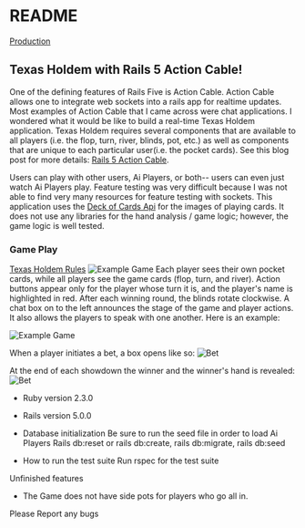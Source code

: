 # README

[Production](https://texas-holdem-action.herokuapp.com)

## Texas Holdem with Rails 5 Action Cable!
One of the defining features of Rails Five is Action Cable. Action Cable allows one to integrate web sockets into a rails app for realtime updates. Most examples of Action Cable that I came across were chat applications. I wondered what it would be like to build a real-time Texas Holdem application. Texas Holdem requires several components that are available to all players (i.e. the flop, turn, river, blinds, pot, etc.) as well as components that are unique to each particular user(i.e. the pocket cards). See this blog post for
more details: [Rails 5 Action Cable](http://chadellison.github.io/).

Users can play with other users, Ai Players, or both-- users can even just watch Ai Players play. Feature testing was very difficult because I was not able to find very many resources for feature testing with sockets. This application uses the [Deck of Cards Api](http://deckofcardsapi.com/) for the images of playing cards. It does not use any libraries for the hand analysis / game logic; however, the game logic is well tested.

### Game Play
[Texas Holdem Rules](http://www.pokerlistings.com/poker-rules-texas-holdem)
![Example Game](https://raw.githubusercontent.com/chadellison/texas_holdem/master/app/assets/images/holdem.gif)
Each player sees their own pocket cards, while all players see the game cards (flop, turn, and river). Action buttons appear only for the player whose turn it is, and the player's name is highlighted in red. After each winning round, the blinds rotate clockwise. A chat box on to the left announces the stage of the game and player actions. It also allows the players to speak with one another. Here is an example:

![Example Game](https://raw.githubusercontent.com/chadellison/texas_holdem/master/app/assets/images/game_play.png)

When a player initiates a bet, a box opens like so:
![Bet](https://raw.githubusercontent.com/chadellison/texas_holdem/master/app/assets/images/bet.png)

At the end of each showdown the winner and the winner's hand is revealed:
![Bet](https://raw.githubusercontent.com/chadellison/texas_holdem/master/app/assets/images/winner.png)

* Ruby version 2.3.0

* Rails version 5.0.0

* Database initialization
  Be sure to run the seed file in order to load Ai Players
  Rails db:reset or rails db:create, rails db:migrate, rails db:seed

* How to run the test suite
  Run rspec for the test suite

Unfinished features
* The Game does not have side pots for players who go all in.

Please Report any bugs

